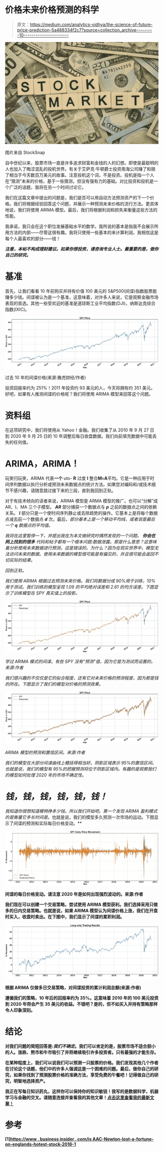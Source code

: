 # 价格未来价格预测的科学

> 原文：<https://medium.com/analytics-vidhya/the-science-of-future-price-prediction-5a488334f2c7?source=collection_archive---------10----------------------->

![](img/b1e5927190e24bb96642582e7f0b0942.png)

图片来自 StockSnap

自中世纪以来，股票市场一直是许多追求财富和金钱的人的幻想。即使是最聪明的人也加入了晦涩混乱的投机世界。有关于艾萨克·牛顿爵士投资南海公司赚了和赔了相当于今天数百万美元的故事。注意投机这个词，不是投资。投机是指一个人在“猜测”未来的价格，基于一些猜测，但没有强有力的基础。对比投资和投机是一个广泛的话题，我将在另一个时间讨论它。

我们在这篇文章中提出的问题是，我们是否可以用自动方法预测资产的下一个价格。我们将根据经验回答这个问题，并展示一种预测未来价格的流行方法。更具体地说，我们将使用 ARIMA 模型。最后，我们将根据利润和损失来衡量这些方法的性能。

我承诺，我只会在这个职位发展基础水平的数学。我所说的基本是指我不会展示所用方法的内部——尽管这很有趣。我将只使用一些基本的来计算利润，我相信这是每个人最喜欢的部分——钱！

***注意，本帖不构成理财建议。如果你想投资，请咨询专业人士。最重要的是，做你自己的研究。***

# 基准

首先，让我们看看 10 年前购买并持有价值 100 美元的 S&P500(间谍)指数股票能赚多少钱。间谍被认为是一个基准，这意味着，对许多人来说，它是观察金融市场表现的首选。其他一些受欢迎的基准是道琼斯工业平均指数(DJI)，纳斯达克综合指数(IXIC)。

![](img/c3aa49992cb24751fd2a6cee5ab6db93.png)

过去 10 年的间谍价格(来源:雅虎财经/作者)

投资回报率约为 251%！2011 年投资约 93 美元的人，今天将拥有约 351 美元。好吧，如果有人推测间谍的价格呢？我们将使用 ARIMA 模型来回答这个问题。

# 资料组

在这项研究中，我们将使用从 Yahoo！金融。我们收集了从 2010 年 9 月 27 日到 2020 年 9 月 25 日的 10 年调整后每日收盘数据。我们向前填充数据中可能丢失的任何值。

# ARIMA，ARIMA！

玩笑归玩笑，ARIMA 代表**一个** uto- **R** 过度 **I** 整合**M**v**A**平均。它是一种应用于时间序列数据以执行分析或预测未来数据点的统计方法。如果您对编码和/或技术细节不感兴趣，请随意跳过接下来的三段，直到我回到正轨。

对于有技术倾向的读者来说，ARIMA 模型是 ARMA 模型的推广。也可以“分解”成 AR、I、MA 三个子模型。 ***AR*** 部分捕获一个数据点与 ***p*** 之前的数据点之间的依赖关系。 ***I*** 部分只是一个使时间序列静止或去除趋势的操作。它基本上是将每个数据点减去前一个数据点 ***d*** 次。最后，*部分基本上是一个移动平均线，或者说是最后一个 ***q*** 数据点的平均值。*

*我将在这里暂停一下，并提出我在为本文做研究时偶然发现的一个问题。 ***你会在网上找到的很多*** 代码和帖子都有一个根本问题:*数据泄露*。那是什么意思？这意味着分析使用未来数据进行预测。这是错误的。为什么？因为在现实世界中，模型无法访问未来的数据。使用未来数据的模型很可能是有偏见的，并且很可能会返回不切实际的结果。*

*回到正轨。*

*我们使用 ARIMA 根据过去预测未来价格。我们将数据分成 90%用于训练，10%用于测试。我们训练的模型呈现 1.09 的平均绝对误差和 2.61 的均方误差。下图显示了训练模型在 SPY 真实值上的投影。*

*![](img/074ac4f97115ceab76c676fa59908957.png)*

*学过 ARIMA 模式的间谍。有些 SPY 没有“预测”值，因为它是为测试而设置的。来源:作者*

*我们感兴趣的不仅仅是它的拟合程度，还有它对未来价格的预测程度，因为那是钱的所在。下图显示了我们的模型对价格的预测效果。*

*![](img/fc35229591c711313735d1e518ccf1b5.png)*

*ARIMA 模型的预测和置信区间。来源:作者*

*我们的模型在大部分间谍曲线上概括得相当好。阴影区域表示 95%的置信区间。也就是说，我们的模型有 95%的把握预测将位于阴影区域内。有趣的是观察我们的模型如何处理 2020 年的市场不确定性。*

# *钱，钱，钱，钱，钱，钱！*

*我知道你很想知道模特挣多少钱。所以我们开始吧。第一个发现 ARIMA 盈利模式的是衡量它多长时间是*。也就是说，我们的模型多久预测一次市场的运动。下图显示了间谍的预测和实际每日价格变动。**

**![](img/c822e185870ce8086a2aa7d643742aa2.png)**

**间谍的每日价格变动。请注意 2020 年是如何出现强烈波动的。来源:作者**

**我们现在可以创建一个交易策略，尝试使用 ARIMA 模型获利。我们选择采用只做多的日内交易策略。也就是说，如果 ARIMA 模型认为间谍价格上涨，我们在开盘时买入，收盘时卖出。在下图中，我们显示了间谍的累积利润。**

**![](img/b3c1ba381e91e16e51acf90e20047ee0.png)**

**根据 ARIMA 仅做多日交易策略，对间谍投资的累计利润总额(来源:作者)**

**遵循我们的策略，10 年后的回报率约为 35%。这意味着 2010 年的 100 美元投资到 2020 年将会产生 35 美元的收益。不错吧？是的，但不如买入并持有策略那样令人印象深刻。**

# **结论**

**对我们问题的简短回答是:*我们不确定*。我们可以肯定的是，股票市场不适合胆小的人。涨跌、熊市和牛市吸引了并将继续吸引许多投资者。只有最强的才能生存。**

**在某种程度上，我们可以说我们可以预测一只股票的价格。我们发现其他几个作者在讨论这个话题，他们中的许多人强调这是一个困难的问题。最后，做你自己的研究，如果你找到了预测股票价格的准确方法，享受免费的午餐吧！记得做自己的研究，明智地选择资产。**

**我正在写每日知识药丸，这样你可以保持你的知识敏锐！我写的是数据科学，机器学习与金融的交叉。请随意连接并查看我的其他文章！[点击这里查看我的最新文章！](https://vnasilva.medium.com/asking-simple-in-stock-price-prediction-d4d8d1412881)**

# **参考**

**[1][https://www . business insider . com/is AAC-Newton-lost-a-fortune-on-englands-hotest-stock-2016-1](https://www.businessinsider.com/isaac-newton-lost-a-fortune-on-englands-hottest-stock-2016-1)**